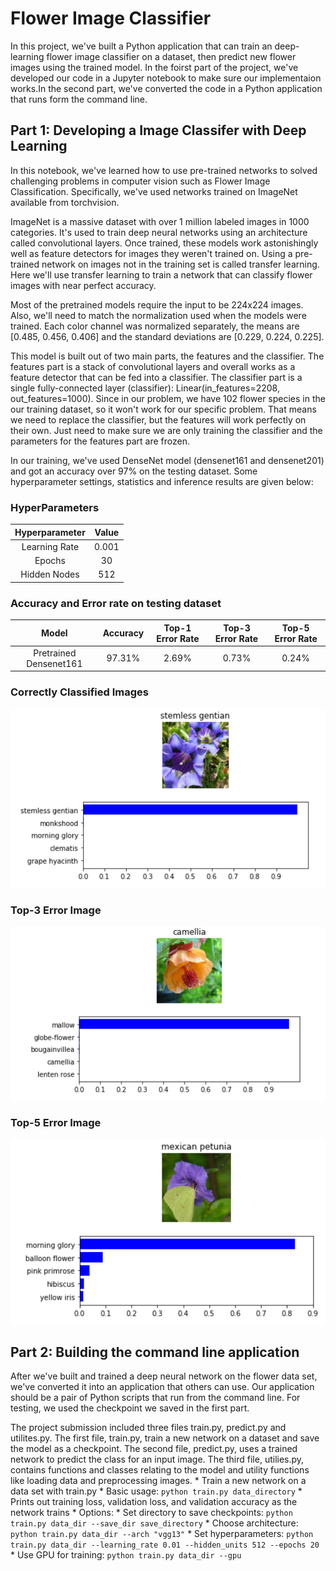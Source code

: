 # Flower Image Classifier

In this project, we've built a Python application that can train an deep-learning flower image classifier on a dataset, then predict new flower images using the trained model. In the foirst part of the project, we've developed our code in a Jupyter notebook to make sure our implementaion works.In the second part, we've converted the code in a Python application that runs form the command line. 

## Part 1: Developing a Image Classifer with Deep Learning

In this notebook, we've learned how to use pre-trained networks to solved challenging problems in computer vision such as Flower Image Classification. Specifically, we've used networks trained on ImageNet available from torchvision.

ImageNet is a massive dataset with over 1 million labeled images in 1000 categories. It's used to train deep neural networks using an architecture called convolutional layers. Once trained, these models work astonishingly well as feature detectors for images they weren't trained on. Using a pre-trained network on images not in the training set is called transfer learning. Here we'll use transfer learning to train a network that can classify flower images with near perfect accuracy.

Most of the pretrained models require the input to be 224x224 images. Also, we'll need to match the normalization used when the models were trained. Each color channel was normalized separately, the means are [0.485, 0.456, 0.406] and the standard deviations are [0.229, 0.224, 0.225].

This model is built out of two main parts, the features and the classifier. The features part is a stack of convolutional layers and overall works as a feature detector that can be fed into a classifier. The classifier part is a single fully-connected layer (classifier): Linear(in_features=2208, out_features=1000). Since in our problem, we have 102 flower species in the our training dataset, so it won't work for our specific problem. That means we need to replace the classifier, but the features will work perfectly on their own. Just need to make sure we are only training the classifier and the parameters for the features part are frozen.

In our training, we've used DenseNet model (densenet161 and densenet201) and got an accuracy over 97% on the testing dataset. Some hyperparameter settings, statistics and inference results are given below:

### HyperParameters
|      Hyperparameter    |       Value       |
| :--------------------: |:-----------------:|
|     Learning Rate		 |       0.001       |
|        Epochs  		 |        30         |
|     Hidden Nodes		 |       512         |


### Accuracy and Error rate on testing dataset
|         Model          |      Accuracy     | Top-1 Error Rate | Top-3 Error Rate | Top-5 Error Rate |
| :--------------------: | :---------------: | :--------------: | :--------------: | :--------------: | 
| Pretrained Densenet161 |      97.31%       |      2.69%       |      0.73%       |      0.24%       |

### Correctly Classified Images
![Correctly Classifid](correct_1.PNG)

### Top-3 Error Image
![Top-3 Error](top_3_1.PNG)

### Top-5 Error Image
![Top-5 Error](top_5_2.PNG)


## Part 2: Building the command line application

After we've built and trained a deep neural network on the flower data set, we've converted it into an application that others can use. Our application should be a pair of Python scripts that run from the command line. For testing, we used the checkpoint we saved in the first part.

The project submission included three files train.py, predict.py and utilites.py. The first file, train.py, train a new network on a dataset and save the model as a checkpoint. The second file, predict.py, uses a trained network to predict the class for an input image. The third file, utilies.py, contains functions and classes relating to the model and utility functions like loading data and preprocessing images. 
	* Train a new network on a data set with train.py
		* Basic usage: 
		```
		python train.py data_directory
		```
	* Prints out training loss, validation loss, and validation accuracy as the network trains
	* Options:
		* Set directory to save checkpoints: 
		```
		python train.py data_dir --save_dir save_directory
		```
		* Choose architecture: 
		```
		python train.py data_dir --arch "vgg13"
		```
		* Set hyperparameters: 
		```
		python train.py data_dir --learning_rate 0.01 --hidden_units 512 --epochs 20
		```
		* Use GPU for training: 
		```
		python train.py data_dir --gpu
		```